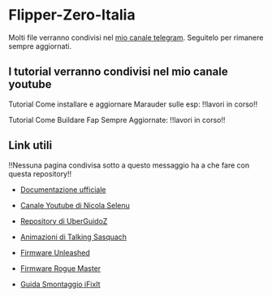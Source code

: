 # Flipper-Zero-Italia

Molti file verranno condivisi nel [mio canale telegram](https://t.me/flipperzeroitaliafile/). Seguitelo per rimanere sempre aggiornati.

## I tutorial verranno condivisi nel mio canale youtube 

Tutorial Come installare e aggiornare Marauder sulle esp: !!lavori in corso!!

Tutorial Come Buildare Fap Sempre Aggiornate: !!lavori in corso!!

## Link utili 

!!Nessuna pagina condivisa sotto a questo messaggio ha a che fare con questa repository!!

- [Documentazione ufficiale](https://docs.flipperzero.one/)

- [Canale Youtube di Nicola Selenu](https://www.youtube.com/@NicolaSelenu)

- [Repository di UberGuidoZ](https://github.com/UberGuidoZ/Flipper)

- [Animazioni di Talking Sasquach](https://github.com/skizzophrenic/Talking-Sasquach)

- [Firmware Unleashed](https://github.com/DarkFlippers/unleashed-firmware)

- [Firmware Rogue Master](https://github.com/mthrfcknruckus/RogueMaster_flipperzero)

- [Guida Smontaggio iFixIt](https://it.ifixit.com/Smontaggio/Flipper+Zero+Teardown/151455)
